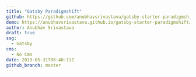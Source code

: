 ```yaml
---
title: "Gatsby Paradigmshift"
github: https://github.com/anubhavsrivastava/gatsby-starter-paradigmshift
demo: https://anubhavsrivastava.github.io/gatsby-starter-paradigmshift/
author: Anubhav Srivastava
draft: true
ssg:
  - Gatsby
cms:
  - No Cms
date: 2019-05-31T06:48:11Z
github_branch: master
---
```


